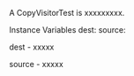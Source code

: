 A CopyVisitorTest is xxxxxxxxx.Instance Variables	dest:		<Object>	source:		<Object>dest	- xxxxxsource	- xxxxx